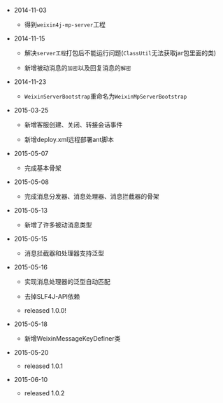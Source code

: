 * 2014-11-03

  + 得到`weixin4j-mp-server`工程

* 2014-11-15

  +  解决`server工程`打包后不能运行问题(`ClassUtil`无法获取jar包里面的类)
  
  + 新增被动消息的`加密`以及回复消息的`解密`
  
* 2014-11-23

  + `WeixinServerBootstrap`重命名为`WeixinMpServerBootstrap`
  
* 2015-03-25

  + 新增客服创建、关闭、转接会话事件
  
  + 新增deploy.xml远程部署ant脚本
  
* 2015-05-07

  + 完成基本骨架
  
* 2015-05-08

  + 完成消息分发器、消息处理器、消息拦截器的骨架
  
* 2015-05-13

  + 新增了许多被动消息类型
  
* 2015-05-15

  + 消息拦截器和处理器支持泛型
  
* 2015-05-16

  + 实现消息处理器的泛型自动匹配
  
  + 去掉SLF4J-API依赖
  
  + released 1.0.0!
  
* 2015-05-18

  + 新增WeixinMessageKeyDefiner类
  
* 2015-05-20

  + released 1.0.1
  
* 2015-06-10

  + released 1.0.2